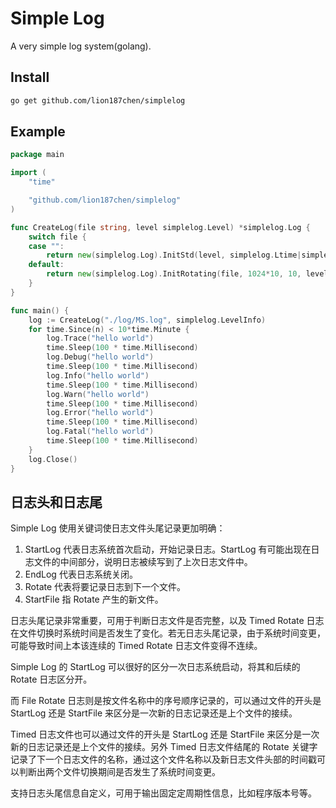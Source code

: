 # Simple Log

A very simple log system(golang).

## Install

```bash
go get github.com/lion187chen/simplelog
```

## Example

```go
package main

import (
    "time"

    "github.com/lion187chen/simplelog"
)

func CreateLog(file string, level simplelog.Level) *simplelog.Log {
    switch file {
    case "":
        return new(simplelog.Log).InitStd(level, simplelog.Ltime|simplelog.Lfile|simplelog.Llevel)
    default:
        return new(simplelog.Log).InitRotating(file, 1024*10, 10, level)
    }
}

func main() {
    log := CreateLog("./log/MS.log", simplelog.LevelInfo)
    for time.Since(n) < 10*time.Minute {
        log.Trace("hello world")
        time.Sleep(100 * time.Millisecond)
        log.Debug("hello world")
        time.Sleep(100 * time.Millisecond)
        log.Info("hello world")
        time.Sleep(100 * time.Millisecond)
        log.Warn("hello world")
        time.Sleep(100 * time.Millisecond)
        log.Error("hello world")
        time.Sleep(100 * time.Millisecond)
        log.Fatal("hello world")
        time.Sleep(100 * time.Millisecond)
    }
    log.Close()
}
```

## 日志头和日志尾

Simple Log 使用关键词使日志文件头尾记录更加明确：

1. StartLog 代表日志系统首次启动，开始记录日志。StartLog 有可能出现在日志文件的中间部分，说明日志被续写到了上次日志文件中。
2. EndLog 代表日志系统关闭。
3. Rotate 代表将要记录日志到下一个文件。
4. StartFile 指 Rotate 产生的新文件。

日志头尾记录非常重要，可用于判断日志文件是否完整，以及 Timed Rotate 日志在文件切换时系统时间是否发生了变化。若无日志头尾记录，由于系统时间变更，可能导致时间上本该连续的 Timed Rotate 日志文件变得不连续。

Simple Log 的 StartLog 可以很好的区分一次日志系统启动，将其和后续的 Rotate 日志区分开。

而 File Rotate 日志则是按文件名称中的序号顺序记录的，可以通过文件的开头是 StartLog 还是 StartFile 来区分是一次新的日志记录还是上个文件的接续。

Timed 日志文件也可以通过文件的开头是 StartLog 还是 StartFile 来区分是一次新的日志记录还是上个文件的接续。另外 Timed 日志文件结尾的 Rotate 关键字记录了下一个日志文件的名称，通过这个文件名称以及新日志文件头部的时间戳可以判断出两个文件切换期间是否发生了系统时间变更。

支持日志头尾信息自定义，可用于输出固定定周期性信息，比如程序版本号等。
